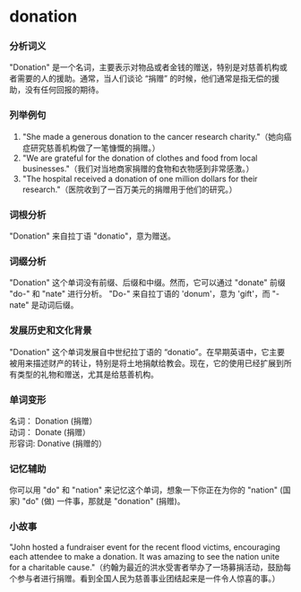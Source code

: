# donation

### 分析词义

  

"Donation" 是一个名词，主要表示对物品或者金钱的赠送，特别是对慈善机构或者需要的人的援助。通常，当人们谈论 “捐赠” 的时候，他们通常是指无偿的援助，没有任何回报的期待。

  

### 列举例句

  

1.  "She made a generous donation to the cancer research charity."（她向癌症研究慈善机构做了一笔慷慨的捐赠。）
2.  "We are grateful for the donation of clothes and food from local businesses."（我们对当地商家捐赠的食物和衣物感到非常感激。）
3.  "The hospital received a donation of one million dollars for their research."（医院收到了一百万美元的捐赠用于他们的研究。）

  

### 词根分析

  

"Donation" 来自拉丁语 "donatio"，意为赠送。

  

### 词缀分析

  

"Donation" 这个单词没有前缀、后缀和中缀。然而，它可以通过 "donate" 前缀 "do-" 和 "nate" 进行分析。 "Do-" 来自拉丁语的 'donum'，意为 'gift'，而 "-nate" 是动词后缀。

  

### 发展历史和文化背景

  

"Donation" 这个单词发展自中世纪拉丁语的 “donatio”。在早期英语中，它主要被用来描述财产的转让，特别是将土地捐献给教会。现在，它的使用已经扩展到所有类型的礼物和赠送，尤其是给慈善机构。

  

### 单词变形

  

名词： Donation (捐赠）  
动词： Donate (捐赠）  
形容词: Donative (捐赠的）

  

### 记忆辅助

  

你可以用 "do" 和 "nation" 来记忆这个单词，想象一下你正在为你的 "nation" (国家) "do" (做) 一件事，那就是 "donation" (捐赠)。

  

### 小故事

  

"John hosted a fundraiser event for the recent flood victims, encouraging each attendee to make a donation. It was amazing to see the nation unite for a charitable cause."（约翰为最近的洪水受害者举办了一场募捐活动，鼓励每个参与者进行捐赠。看到全国人民为慈善事业团结起来是一件令人惊喜的事。）
